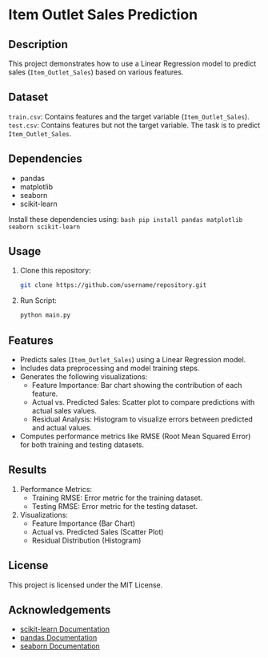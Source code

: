 # Item Outlet Sales Prediction

## Description
This project demonstrates how to use a Linear Regression model to predict sales (`Item_Outlet_Sales`) based on various features.

## Dataset
`train.csv`: Contains features and the target variable (`Item_Outlet_Sales`).
`test.csv`: Contains features but not the target variable. The task is to predict `Item_Outlet_Sales`.

## Dependencies
- pandas
- matplotlib
- seaborn
- scikit-learn

Install these dependencies using:
    ```bash
    pip install pandas matplotlib seaborn scikit-learn
    ```

## Usage
1. Clone this repository:
   ```bash
   git clone https://github.com/username/repository.git
    ```

2. Run Script:
    ```bash
    python main.py
    ```

## Features
- Predicts sales (`Item_Outlet_Sales`) using a Linear Regression model.
- Includes data preprocessing and model training steps.
- Generates the following visualizations:
  - Feature Importance: Bar chart showing the contribution of each feature.
  - Actual vs. Predicted Sales: Scatter plot to compare predictions with actual sales values.
  - Residual Analysis: Histogram to visualize errors between predicted and actual values.
- Computes performance metrics like RMSE (Root Mean Squared Error) for both training and testing datasets.

## Results
1. Performance Metrics:
   - Training RMSE: Error metric for the training dataset.
   - Testing RMSE: Error metric for the testing dataset.
2. Visualizations:
   - Feature Importance (Bar Chart)
   - Actual vs. Predicted Sales (Scatter Plot)
   - Residual Distribution (Histogram)

## License
This project is licensed under the MIT License.

## Acknowledgements
- [scikit-learn Documentation](https://scikit-learn.org/stable/)
- [pandas Documentation](https://pandas.pydata.org/)
- [seaborn Documentation](https://seaborn.pydata.org/)
